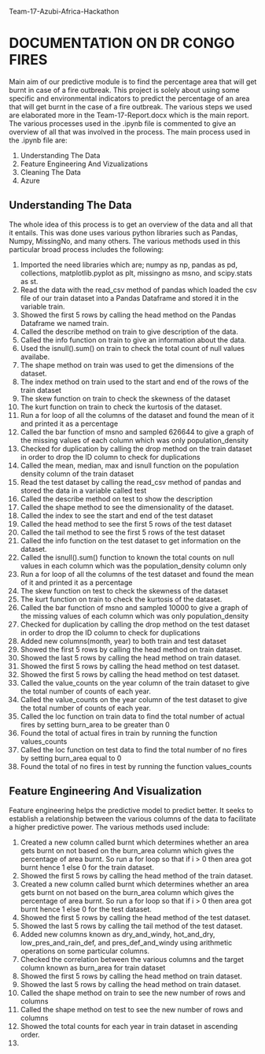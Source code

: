 Team-17-Azubi-Africa-Hackathon
# DOCUMENTATION ON DR CONGO FIRES
Main aim of our predictive module is to find the percentage area that will get burnt in case of a fire outbreak. This project is solely about using some specific and environmental indicators to predict the percentage of an area that will get burnt in the case of a fire outbreak. The various steps we used are elaborated more in the Team-17-Report.docx which is the main report. The various processes used in the .ipynb file is commented to give an overview of all that was involved in the process. The main process used in the .ipynb file are: 
1. Understanding The Data
2. Feature Engineering And Vizualizations
3. Cleaning The Data
4. Azure
## Understanding The Data
The whole idea of this process is to get an overview of the data and all that it entails. This was done uses various python libraries such as Pandas, Numpy, MissingNo, and many others. The various methods used in this particular broad process includes the following:
1. Imported the need libraries which are;  numpy as np, pandas as pd, collections, matplotlib.pyplot as plt, missingno as msno, and scipy.stats as st. 
2. Read the data with the read_csv method of pandas which loaded the csv file of our train dataset into a Pandas Dataframe and stored it in the variable train.
3. Showed the first 5 rows by calling the head method on the Pandas Dataframe we named train. 
4. Called the describe method on train to give description of the data.
5. Called the info function on train to give an information about the data.
6. Used the isnull().sum() on train to check the total count of null values availabe.
7. The shape method on train was used to get the dimensions of the dataset.
8. The index method on train used to the start and end of the rows of the train dataset
9. The skew function on train to check the skewness of the dataset
10. The kurt function on train to check the kurtosis of the dataset.
11. Run a for loop of all the columns of the dataset and found the mean of it and printed it as a percentage
12. Called the bar function of msno and sampled 626644 to give a graph of the missing values of each column which was only population_density
13. Checked for duplication by calling the drop method on the train dataset in order to drop the ID column to check for duplications
14. Called the mean, median, max and isnull function on the population density column of the train dataset
15. Read the test dataset by calling the read_csv method of pandas and stored the data in a variable called test
16. Called the describe method on test to show the description
17. Called the shape method to see the dimensionality of the dataset.
18. Called the index to see the start and end of the test dataset
19. Called the head method to see the first 5 rows of the test dataset
20. Called the tail method to see the first 5 rows of the test dataset
21. Called the info function on the test dataset to get information on the dataset.
22. Called the isnull().sum() function to known the total counts on null values in each column which was the population_density column only
23. Run a for loop of all the columns of the test dataset and found the mean of it and printed it as a percentage
24. The skew function on test to check the skewness of the dataset
25. The kurt function on train to check the kurtosis of the dataset.
26. Called the bar function of msno and sampled 10000 to give a graph of the missing values of each column which was only population_density
27. Checked for duplication by calling the drop method on the test dataset in order to drop the ID column to check for duplications
28. Added new columns(month, year) to both train and test dataset
29. Showed the first 5 rows by calling the head method on train dataset.
30. Showed the last 5 rows by calling the head method on train dataset.
31. Showed the first 5 rows by calling the head method on test dataset.
32. Showed the first 5 rows by calling the head method on test dataset.
33. Called the value_counts on the year column of the train dataset to give the total number of counts of each year.
34. Called the value_counts on the year column of the test dataset to give the total number of counts of each year.
35. Called the loc function on train data to find the total number of actual fires by setting burn_area to be greater than 0
36. Found the total of actual fires in train by running the function values_counts
37. Called the loc function on test data to find the total number of no fires by setting burn_area equal to 0
38. Found the total of no fires in test by running the function values_counts

## Feature Engineering And Visualization
Feature engineering helps the predictive model to predict better. It seeks to establish a relationship between the various columns of the data to facilitate a higher predictive power. The various methods used include:
1. Created a new column called burnt which determines whether an area gets burnt on not based on the burn_area column which gives the percentage of area burnt. So run a for loop so that if i > 0 then area got burnt hence 1 else 0 for the train dataset.
2. Showed the first 5 rows by calling the head method of the train dataset.
3. Created a new column called burnt which determines whether an area gets burnt on not based on the burn_area column which gives the percentage of area burnt. So run a for loop so that if i > 0 then area got burnt hence 1 else 0 for the test dataset.
4. Showed the first 5 rows by calling the head method of the test dataset.
5. Showed the last 5 rows by calling the tail method of the test dataset.
6. Added new columns known as dry_and_windy, hot_and_dry, low_pres_and_rain_def, and pres_def_and_windy using arithmetic operations on some particular columns.
7. Checked the correlation between the various columns and the target column known as burn_area for train dataset
8. Showed the first 5 rows by calling the head method on train dataset.
9. Showed the last 5 rows by calling the head method on train dataset.
10. Called the shape method on train to see the new number of rows and columns
11. Called the shape method on test to see the new number of rows and columns
12. Showed the total counts for each year in train dataset in ascending order.
13. 




